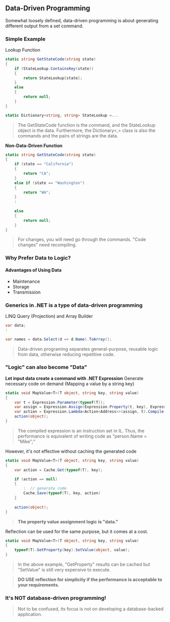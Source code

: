 ## Data-Driven Programming
Somewhat loosely defined, data-driven programming is about generating different output from a set command. 
### Simple Example
Lookup Function
``` csharp
static string GetStateCode(string state)
{
    if (StateLookup.ContainsKey(state))
    {
        return StateLookup[state];
    }
    else
    {
        return null;
    }
}

static Dictionary<string, string> StateLookup =...
```
> The GetStateCode function is the command, and the StateLookup object is the data. Furthermore, the Dictionary<,> class is also the commands and the pairs of strings are the data.

**Non-Data-Driven Function**
``` csharp
static string GetStateCode(string state)
{
    if (state == "California")
    {
        return "CA";
    }
    else if (state == "Washington")
    {
        return "WA";
    }
    :
    
    else
    {
        return null;
    }
}
```
> For changes, you will need go through the commands. "Code changes" need recompiling.

### Why Prefer Data to Logic?

#### Advantages of Using Data
* Maintenance
* Storage
* Transmission

### Generics in .NET is a type of data-driven programming
LINQ Query (Projection) and Array Builder
``` csharp
var data;
:

var names = data.Select(d => d.Name).ToArray();
```
> Data-driven programing separates general-purpose, reusable logic from data, otherwise reducing repetitive code.

### "Logic" can also become "Data"
**Let input data create a command with .NET Expression**
Generate necessary code on demand (Mapping a value by a string key)
``` csharp
static void MapValue<T>(T object, string key, string value)
{
    var t = Expression.Parameter(typeof(T));
    var assign = Expression.Assign(Expression.Property(t, key), Expression.Constant(value));
    var action = Expression.Lambda<Action<Address>>(assign, t).Compile();
    action(object);
}
```

> The compiled expression is an instruction set in IL. Thus, the performance is equivalent of writing code as "person.Name = "Mike";" 

However, it's not effective without caching the generated code
``` csharp
static void MapValue<T>(T object, string key, string value)
{
    var action = Cache.Get(typeof(T), key);

    if (action == null)
    {
        :  // generate code
        Cache.Save(typeof(T), key, action)
    }
    
    action(object);
}
```

> **The property value assignment logic is "data."**

Reflection can be used for the same purpose, but it comes at a cost.
``` csharp
static void MapValue<T>(T object, string key, string value)
{
    typeof(T).GetProperty(key).SetValue(object, value);
}
```

> In the above example, "GetProperty" results can be cached but "SetValue" is still very expensive to execute. 

> **DO USE reflection for simplicity if the performance is acceptable to your requirements.**


### It's NOT database-driven programming!
> Not to be confused, its focus is not on developing a database-backed application.


